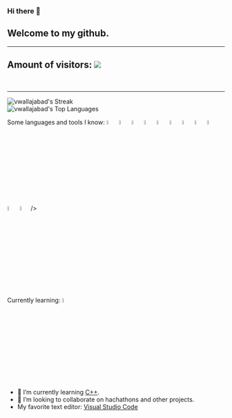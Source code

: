 ### Hi there 👋
## Welcome to my github.
  <hr>
  
## Amount of visitors: <img src="https://profile-counter.glitch.me/vwallajabad/count.svg"/>
  <br>  <hr>

![vwallajabad's Streak](https://github-readme-streak-stats.herokuapp.com/?user=vwallajabad&theme=dark&hide_border=false) <br>
![vwallajabad's Top Languages](https://github-readme-stats.vercel.app/api/top-langs/?username=vwallajabad&theme=dark&show_icons=true&hide_border=false&layout=compact)

Some languages and tools I know:
<img src="https://cdn.jsdelivr.net/gh/devicons/devicon/icons/nodejs/nodejs-plain-wordmark.svg" width="5%"/>
<img src="https://cdn.jsdelivr.net/gh/devicons/devicon/icons/python/python-original-wordmark.svg" width="5%"/>
<img src="https://cdn.jsdelivr.net/gh/devicons/devicon/icons/javascript/javascript-original.svg" width="5%"/>
<img src="https://cdn.jsdelivr.net/gh/devicons/devicon/icons/coffeescript/coffeescript-original.svg" width="5%"/>
<img src="https://cdn.jsdelivr.net/gh/devicons/devicon/icons/bootstrap/bootstrap-plain-wordmark.svg" width="5%"/>
<img src="https://cdn.jsdelivr.net/gh/devicons/devicon/icons/markdown/markdown-original.svg"  width="5%"/>
<img src="https://cdn.jsdelivr.net/gh/devicons/devicon/icons/github/github-original-wordmark.svg"  width="5%"/>
<img src="https://cdn.jsdelivr.net/gh/devicons/devicon/icons/git/git-plain-wordmark.svg"  width="5%"/>
<img src="https://cdn.jsdelivr.net/gh/devicons/devicon/icons/css3/css3-plain-wordmark.svg"  width="5%"/>
<img src="https://cdn.jsdelivr.net/gh/devicons/devicon/icons/html5/html5-plain-wordmark.svg"  width="5%"/>
<img src="https://cdn.jsdelivr.net/gh/devicons/devicon@latest/icons/java/java-original.svg"  width="5%"/>/>

Currently learning: <img src="https://cdn.jsdelivr.net/gh/devicons/devicon@latest/icons/cplusplus/cplusplus-original.svg"  width="5%"/>



- 🌱 I’m currently learning [C++](https://cplusplus.com/).
- 👯 I’m looking to collaborate on hachathons and other projects.
- My favorite text editor: <a href="[https://code.visualstudio.com/">Visual Studio Code</a>

